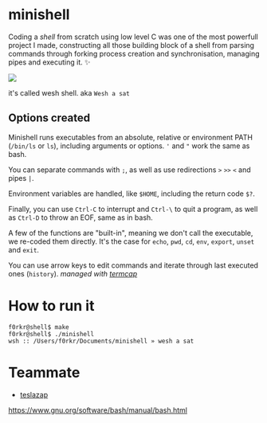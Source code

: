 # minishell

Coding a *shell* from scratch using low level C was one of the most powerfull project I made, constructing all those building block of a shell from parsing commands
through forking process creation and synchronisation, managing pipes and executing it. ✨

<img src="https://images.amcnetworks.com/ifccenter.com/wp-content/uploads/2020/01/ghost-in-the-shell-1280.jpg">

it's called wesh shell. aka ``Wesh a sat``

## Options created

Minishell runs executables from an absolute, relative or environment PATH (``/bin/ls`` or ``ls``), including arguments or options. ``'`` and ``"`` work the same as bash.

You can separate commands with ``;``, as well as use redirections ``>`` ``>>`` ``<`` and pipes ``|``.

Environment variables are handled, like ``$HOME``, including the return code ``$?``.

Finally, you can use ``Ctrl-C`` to interrupt and ``Ctrl-\`` to quit a program, as well as ``Ctrl-D`` to throw an EOF, same as in bash.

A few of the functions are "built-in", meaning we don't call the executable, we re-coded them directly. It's the case for ``echo``, ``pwd``, ``cd``, ``env``, ``export``, ``unset`` and ``exit``.

You can use arrow keys to edit commands and iterate through last executed ones (``history``). *managed with [termcap](https://man7.org/linux/man-pages/man5/termcap.5.html)*

# How to run it

```shell
f0rkr@shell$ make
f0rkr@shell$ ./minishell
wsh :: /Users/f0rkr/Documents/minishell » wesh a sat
```

# Teammate 
  - [teslazap](https://github.com/OussamaElouarti)

https://www.gnu.org/software/bash/manual/bash.html
